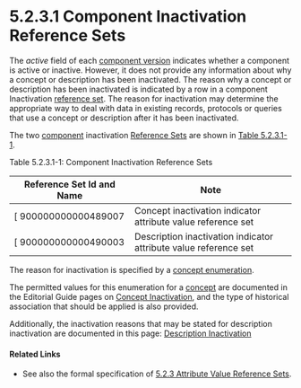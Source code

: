 # 5.2.3.1 Component Inactivation Reference Sets

The  _active_ field of each [component version](https://confluence.ihtsdotools.org/display/DOCGLOSS/component+version "Glossary link: component version") indicates whether a component is active or inactive. However, it does not provide any information about why a concept or description has been inactivated. The reason why a concept or description has been inactivated is indicated by a row in a component Inactivation [reference set](https://confluence.ihtsdotools.org/display/DOCGLOSS/reference+set "Glossary link: reference set"). The reason for inactivation may determine the appropriate way to deal with data in existing records, protocols or queries that use a concept or description after it has been inactivated.

The two [component](https://confluence.ihtsdotools.org/display/DOCGLOSS/component "Glossary link: component") inactivation [Reference Sets](https://confluence.ihtsdotools.org/display/DOCGLOSS/Reference+Set "Glossary link: Reference Sets") are shown in [Table 5.2.3.1-1](https://confluence.ihtsdotools.org/display/DOCRELFMT/5.2.3.1+Component+Inactivation+Reference+Sets#Table-inactivation-refsets "Component Inactivation Reference Sets"). 

Table 5.2.3.1-1: Component Inactivation Reference Sets

**Reference Set Id and Name**| **Note**  
---|---  
[ 900000000000489007 | Concept inactivation indicator attribute value reference set|](http://snomed.info/id/900000000000489007 "900000000000489007 | Concept inactivation indicator attribute value reference set |") | Indicates the reason that a [concept](https://confluence.ihtsdotools.org/display/DOCGLOSS/concept "Glossary link: concept") has been made inactive.  
[ 900000000000490003 | Description inactivation indicator attribute value reference set|](http://snomed.info/id/900000000000490003 "900000000000490003 | Description inactivation indicator attribute value reference set |") | Indicates the reason that a [description](https://confluence.ihtsdotools.org/display/DOCGLOSS/description "Glossary link: description") has been made inactive.  
  
The reason for inactivation is specified by a [concept enumeration](https://confluence.ihtsdotools.org/display/DOCGLOSS/concept+enumeration "Glossary link: concept enumeration").

The permitted values for this enumeration for a [concept](https://confluence.ihtsdotools.org/display/DOCGLOSS/concept "Glossary link: concept") are documented in the Editorial Guide pages on [Concept Inactivation](https://confluence.ihtsdotools.org/display/DOCEG/Concept+Inactivation?src=sidebar), and the type of historical association that should be applied is also provided.

Additionally, the inactivation reasons that may be stated for description inactivation are documented in this page: [Description Inactivation](https://confluence.ihtsdotools.org/display/DOCEG/Description+Inactivation?src=sidebar)

#### Related Links

  * See also the formal specification of [5.2.3 Attribute Value Reference Sets](5.2.1.3-Attribute-Value-Reference-Set_28739372.html).

